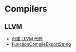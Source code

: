 # Compilers

## LLVM

- [创建 LLVM 代码](https://www.wolfram.com/language/12/code-compilation/create-llvm-code.html?product=mathematica)
- [FunctionCompileExportString](https://reference.wolfram.com/language/ref/FunctionCompileExportString.html)